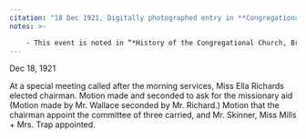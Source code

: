 ```yaml
---
citation: "18 Dec 1921, Digitally photographed entry in **Congregational Church 1868-1933 Minutes of meetings and Membership**, used with permission from Caroline Valley Community Church."
notes: >-

    - This event is noted in “*History of the Congregational Church, Brooktondale, New York.* Compiled and edited by Mrs. Amy Atwater on the occasion of The Centennial Celebration of the Caroline Valley Federated Church, Brooktondale, New York, June 16th, 1968: "In 1921 the board applied to the New York State Conference for $400 missionary aid, which was available for worthy churches needing assistance." Used with permission from Caroline Valley Community Church.
---
```

Dec 18, 1921

At a special meeting called after the morning services, Miss Ella Richards elected chairman. Motion made and seconded to ask for the missionary aid (Motion made by Mr. Wallace seconded by Mr. Richard.) Motion that the chairman appoint the committee of three carried, and Mr. Skinner, Miss Mills + Mrs. Trap appointed.


